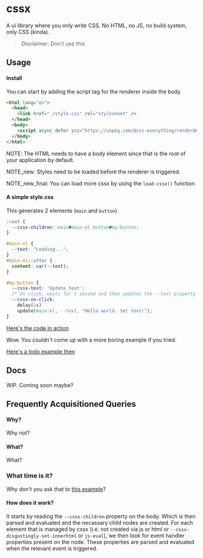 # cssx
A ui library where you only write CSS. No HTML, no JS, no build system, only CSS (kinda).

> Disclaimer: Don't use this


## Usage

#### Install
You can start by adding the script tag for the renderer inside the body
```html
<html lang="en">
  <head>
    <link href="./style.css" rel="stylesheet" />
  </head>
  <body>
    <script async defer src="https://unpkg.com/@css-everything/render@0.0.1/dist/renderer/index.js"></script>
  </body>
</html>
```

NOTE: The HTML needs to have a body element since that is the root of your application by default.

NOTE_new: Styles need to be loaded before the renderer is triggered.

NOTE_new_final: You can load more cssx by using the `load-cssx()` function

#### A simple style.css
This generates 2 elements (`main` and `button`)

```css
:root {
  --cssx-children: main#main-el button#my-button;
}

#main-el {
  --text: "Loading...";
}
#main-el::after {
  content: var(--text);
}

#my-button {
  --cssx-text: 'Update text';
  /* On click, waits for 1 second and then updates the --text property #main-el */
  --cssx-on-click:
    delay(1s)
    update(main-el, --text, "Hello world. Set text!");
}
```

[Here's the code in action](https://codepen.io/phenax/pen/gOZOLgR?editors=1100)

Wow. You couldn't come up with a more boring example if you tried.

[Here's a todo example then](https://codepen.io/phenax/pen/QWzWGaV?editors=1100)


## Docs
WIP. Coming soon maybe?



## Frequently Acquisitioned Queries
#### Why?
Why not?

#### What?
What?

### What time is it?
Why don't you ask that to [this example](https://codepen.io/phenax/pen/KKbKNeb?editors=1100)?

#### How does it work?
It starts by reading the `--cssx-children` property on the body. Which is then parsed and evaluated and the necassary child nodes are created.
For each element that is managed by cssx (i.e. not created via js or html or `--cssx-disgustingly-set-innerhtml` or `js-eval`), we then look for event handler properties present on the node. These properties are parsed and evaluated when the relevant event is triggered.


